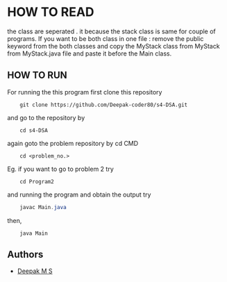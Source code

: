 
# HOW TO READ

the class are seperated . it because the stack class is same for 
couple of programs. If you want to be both class in one file :
remove the public keyword from the both classes and copy the 
MyStack class from MyStack from MyStack.java file and paste it 
before the Main class.

## HOW TO RUN

For running the  this program  first clone this repository

```CMD
    git clone https://github.com/Deepak-coder80/s4-DSA.git
```

and go to the repository by 

```
    cd s4-DSA
```

again goto the problem repository by cd CMD
```
    cd <problem_no.>
```
Eg.
    if you want to go to  problem 2 try

```
    cd Program2
```

and running the program and obtain the output try

```JAVA
    javac Main.java
```
then,
```
    java Main
```

## Authors

- [Deepak M S](https://www.github.com/Deepak-coder80)

